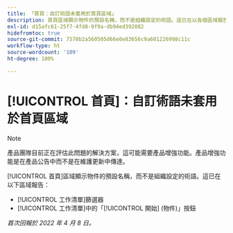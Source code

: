 ```yaml
---
title: 「首頁：自訂術語未套用於首頁區域」
description: 首頁區域顯示物件的預設名稱，而不是組織設定的術語。這已在以各個區域報告。
exl-id: d15afc61-25f7-4fd8-9f9a-db94ed392082
hidefromtoc: true
source-git-commit: 7570b2a560505d66e0e83656c9a601226998c11c
workflow-type: ht
source-wordcount: '109'
ht-degree: 100%

---
```


# [!UICONTROL 首頁]：自訂術語未套用於首頁區域

>[!NOTE]
>
>產品團隊目前正在評估此問題的解決方案，這可能需要產品增強功能。產品增強功能是在產品公告中而不是在維護更新中傳達。

[!UICONTROL 首頁]區域顯示物件的預設名稱，而不是組織設定的術語。這已在以下區域報告：

* [!UICONTROL 工作清單]篩選器
* [!UICONTROL 工作清單]中的「[!UICONTROL 開始] (物件)」按鈕

_首次回報於 2022 年 4 月 8 日。_

